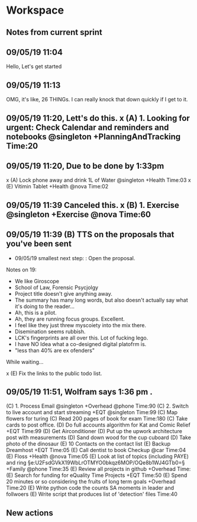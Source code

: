 # Workspace 
##  Notes from current sprint 


## 09/05/19 11:04 
Hello, Let's get started  

## 09/05/19 11:13 
OMG, it's like, 26 THINGs. I can really knock that down quickly if I get to it.  

## 09/05/19 11:20, Lett's do this.  x (A) 1. Looking for urgent: Check Calendar and reminders and notebooks  @singleton +PlanningAndTracking Time:20

## 09/05/19 11:20, Due to be done by 1:33pm 
x (A) Lock phone away and drink 1L of Water @singleton +Health Time:03
x (E) Vitimin Tablet +Health @nova  Time:02
## 09/05/19 11:39 Canceled this.  x (B) 1. Exercise @singleton +Exercise @nova  Time:60 

## 09/05/19 11:39 (B) TTS on the proposals that you've been sent 
- 09/05/19 smallest next step: : Open the proposal. 


Notes on 19: 
* We like Giroscope
* School of Law, Forensic Psycjolgy 
* Project title doesn't give anything away. 
* The summary has many long words, but also doesn't actually say what it's doing to the reader... 
* Ah, this is a pilot. 
* Ah, they are running focus groups. Excellent. 
* I feel like they just threw myscoiety into the mix there. 
* Disemination seems rubbish. 
* LCK's fingerprints are all over this. Lot of fucking lego.  
* I have NO Idea what a co-designed digital platofrm is. 
* "less than 40% are ex ofenders" 


While waiting... 

x (E) Fix the links to the public todo list. 


## 09/05/19 11:51, Wolfram says 1:36 pm .


(C) 1. Process Email @singleton +Overhead @phone  Time:90
(C) 2. Switch to live account and start streaming +EQT @singleton Time:99
(C) Map flowers for turing 
(C) Read 200 pages of book for exam  Time:180
(C) Take cards to post office. 
(D) Do full accounts algorithm for Kat and Comic Relief +EQT Time:99
(D) Get Airconditioner
(D) Put up the upwork architecture post with measurements 
(D) Sand down wood for the cup cuboard 
(D) Take photo of the dinosaur 
(E) 10 Contacts on the contact list 
(E) Backup Dreamhost +EQT Time:05
(E) Call dentist to book Checkup @car  Time:04
(E) Floss +Health @nova  Time:05
(E) Look at list of topics (including PAYE) and ring §e:U2FsdGVkX19WbLrOTMYO0bkqz6MOP/OQe8b1WJ4GTb0=§ +Family @phone  Time:35 
(E) Review all projects in github +Overhead Time: 
(E) Search for funding for eQuality Time Projects +EQT Time:50
(E) Spend 20 minutes or so considering the fruits of long term goals +Overhead Time:20
(E) Write python code the counts SA moments in leader and follwoers 
(E) Write script that produces list of 'detection' files Time:40


##  New actions 


